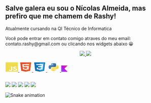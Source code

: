 ## Salve galera eu sou o Nícolas Almeida, mas prefiro que me chamem de Rashy!

<p>Atualmente cursando na QI Técnico de Informatica<p>
<p2>Você pode entrar em contato comigo atraves do meu email: contato.rashy@gmail.com ou clicando nos widgets abaixo 😀<p2>

<div align="center">
  <a href="https://github.com/rrashy">
  <img height="180em" src="https://github-readme-stats.vercel.app/api?username=rrashy&show_icons=true&theme=dracula&include_all_commits=true&count_private=true"/>
  <img height="180em" src="https://github-readme-stats.vercel.app/api/top-langs/?username=rrashy&layout=compact&langs_count=7&theme=dracula"/>
</div>
<div style="display: inline_block"><br>
  <img align="end" alt="rrashy-js" height="30" width="40" src="https://raw.githubusercontent.com/devicons/devicon/master/icons/javascript/javascript-plain.svg">
  <img align="end" alt="rrashy-html" height="30" width="40" src="https://raw.githubusercontent.com/devicons/devicon/master/icons/html5/html5-original.svg">
  <img align="end" alt="rrashy-css" height="30" width="40" src="https://raw.githubusercontent.com/devicons/devicon/master/icons/css3/css3-original.svg">
  <img align="end" alt="rrashy-python" height="30" width="40" src="https://raw.githubusercontent.com/devicons/devicon/master/icons/python/python-original.svg">
  <img aling="end" alt="rrashy-kotlin" height="20" src="https://raw.githubusercontent.com/github/explore/80688e429a7d4ef2fca1e82350fe8e3517d3494d/topics/kotlin/kotlin.png">
</div>
 
##
  
<div>
  <a href="https://instagram.com/lixulas" target="_blank"><img src="https://img.shields.io/badge/-Instagram-%23E4405F?style=for-the-badge&logo=instagram&logoColor=white" target="_blank"></a>
  <a href = "https://twitter.com/lixulas"> <img src="https://img.shields.io/badge/Twitter-1DA1F2?style=for-the-badge&logo=twitter&logoColor=white" target="blank"></a>
 	<a href="https://www.twitch.tv/rrashy" target="_blank"><img src="https://img.shields.io/badge/Twitch-9146FF?style=for-the-badge&logo=twitch&logoColor=white" target="_blank"></a>
  <a href="https://discord.io/rashy" target="_blank"><img src="https://img.shields.io/badge/Discord-7289DA?style=for-the-badge&logo=discord&logoColor=white" target="_blank"></a> 
  <a href ="mailto:contato.rashy@gmail.com"><img src="https://img.shields.io/badge/-Gmail-%23333?style=for-the-badge&logo=gmail&logoColor=white" target="_blank"></a>
  
  ![Snake animation](https://github.com/rrashy/rafaballerini/blob/output/github-contribution-grid-snake.svg)
  </div>
